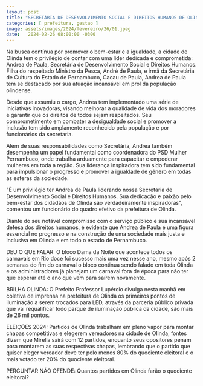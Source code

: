 ```yaml
---
layout: post
title: "SECRETÁRIA DE DESENVOLVIMENTO SOCIAL E DIREITOS HUMANOS DE OLINDA RECONHECIDA POR SEU COMPROMETIMENTO."
categories: [ prefeitura, gestao ]
image: assets/images/2024/fevereiro/26/01.jpeg
date:   2024-02-26 08:00:00 -0300
---
```

Na busca contínua por promover o bem-estar e a igualdade, a cidade de Olinda tem o privilégio de contar com uma líder dedicada e comprometida: Andrea de Paula, Secretária de Desenvolvimento Social e Direitos Humanos. Filha do respeitado Ministro da Pesca, André de Paula, e irmã da Secretária de Cultura do Estado de Pernambuco, Cacau de Paula, Andrea de Paula tem se destacado por sua atuação incansável em prol da população olindense.

Desde que assumiu o cargo, Andrea tem implementado uma série de iniciativas inovadoras, visando melhorar a qualidade de vida dos moradores e garantir que os direitos de todos sejam respeitados. Seu comprometimento em combater a desigualdade social e promover a inclusão tem sido amplamente reconhecido pela população e por funcionários da secretaria.

Além de suas responsabilidades como Secretária, Andrea também desempenha um papel fundamental como coordenadora do PSD Mulher Pernambuco, onde trabalha arduamente para capacitar e empoderar mulheres em toda a região. Sua liderança inspiradora tem sido fundamental para impulsionar o progresso e promover a igualdade de gênero em todas as esferas da sociedade.

"É um privilégio ter Andrea de Paula liderando nossa Secretaria de Desenvolvimento Social e Direitos Humanos. Sua dedicação e paixão pelo bem-estar dos cidadãos de Olinda são verdadeiramente inspiradoras", comentou um funcionário do quadro efetivo da prefeitura de Olinda.

Diante do seu notável compromisso com o serviço público e sua incansável defesa dos direitos humanos, é evidente que Andrea de Paula é uma figura essencial no progresso e na construção de uma sociedade mais justa e inclusiva em Olinda e em todo o estado de Pernambuco.

DEU O QUE FALAR: O bloco Dama da Noite que acontece todos os carnavais em Rio doce foi sucesso mais uma vez nesse ano, mesmo após 2 semanas do fim do carnaval o bloco continua sendo falado em toda Olinda e os administradores já planejam um carnaval fora de época para não ter que esperar até o ano que vem para saírem novamente.

BRILHA OLINDA: O Prefeito Professor Lupércio divulga nesta manhã em coletiva de imprensa na prefeitura de Olinda os primeiros pontos de iluminação a serem trocados para LED, através da parceria público privada que vai requalificar todo parque de iluminação pública da cidade, são mais de 26 mil pontos. 

ELEIÇÕES 2024: Partidos de Olinda trabalham em pleno vapor para montar chapas competitivas e elegerem vereadores na cidade de Olinda, fontes dizem que Mirella sairá com 12 partidos, enquanto seus opositores penam para montarem as suas respectivas chapas, lembrando que o partido que quiser eleger vereador deve ter pelo menos 80% do quociente eleitoral e o mais votado ter 20% do quociente eleitoral. 

PERGUNTAR NÃO OFENDE: Quantos partidos em Olinda farão o quociente eleitoral?